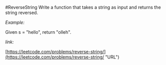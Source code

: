 #ReverseString
Write a function that takes a string as input and returns the string reversed.

*Example:*
    
Given s = "hello", return "olleh".

*link:*

[https://leetcode.com/problems/reverse-string/](https://leetcode.com/problems/reverse-string/ "URL")
